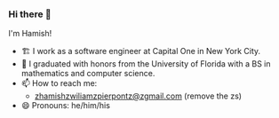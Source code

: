 ### Hi there 👋

I'm Hamish!

- 🏗️ I work as a software engineer at Capital One in New York City.
- 🐊 I graduated with honors from the University of Florida with a BS in mathematics and computer science.
- 📫 How to reach me:
  - zhamishzwiliamzpierpontz@zgmail.com (remove the zs)
- 😄 Pronouns: he/him/his
